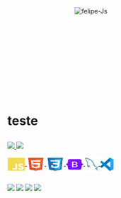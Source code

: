 
<div style="display: flex; justify-content: center;">
  <img alt="felipe-Js" height="200" width="200" src="https://github.com/Felipecardosopessoa/Felipecardosopessoa/assets/107128979/fdab384b-69d2-444d-985c-5bc709373cd3">
</div>

<div> 
 
  <h1>teste</h1>

</div>

##
<div>
  <a href="https://github.com/Felipecardosopessoa">
  <img height="180em" src="https://github-readme-stats.vercel.app/api?username=Felipecardosopessoa&show_icons=true&theme=dark&include_all_commits=true&count_private=true"/>
  <img height="180em" src="https://github-readme-stats.vercel.app/api/top-langs/?username=Felipecardosopessoa&layout=compact&langs_count=7&theme=dark"/>
</div>

<div style="display: inline_block"><br>
  <img align="center" alt="Rafa-Js" height="30" width="40" src="https://raw.githubusercontent.com/devicons/devicon/master/icons/javascript/javascript-plain.svg">
  <img align="center" alt="feli-HTML" height="30" width="40" src="https://raw.githubusercontent.com/devicons/devicon/master/icons/html5/html5-original.svg">
  <img align="center" alt="feli-CSS" height="30" width="40" src="https://raw.githubusercontent.com/devicons/devicon/master/icons/css3/css3-original.svg">
  <img align="center" alt="feli-CSS" height="30" width="40" src="https://raw.githubusercontent.com/devicons/devicon/master/icons/bootstrap/bootstrap-original.svg">
  <img align="center" alt="feli-HTML" height="30"  src="https://github.com/devicons/devicon/blob/master/icons/mysql/mysql-original.svg">
  <img align="center" alt="feli-HTML" height="30"  src="https://github.com/devicons/devicon/blob/master/icons/vscode/vscode-original.svg">
</div>

  
  ##
 
<div> 
 
  <a href="https://instagram.com/felipecpessoa1" target="_blank"><img src="https://img.shields.io/badge/-Instagram-%23E4405F?style=for-the-badge&logo=instagram&logoColor=white" target="_blank"></a>
  <a href="https://twitter.com/FelipecardosoIT" target="_blank"><img src="https://img.shields.io/badge/Twitch-9146FF?style=for-the-badge&logo=twitch&logoColor=white" target="_blank"></a>
  <a href="https://www.linkedin.com/in/felipe-cardoso-94113a22b?" target="_blank"><img src="https://img.shields.io/badge/-LinkedIn-%230077B5?style=for-the-badge&logo=linkedin&logoColor=white" target="_blank"></a> 
  <a href = "mailto:felipecpessoa1adm@gmail.com"><img src="https://img.shields.io/badge/-Gmail-%23333?style=for-the-badge&logo=gmail&logoColor=white" target="_blank"></a>

</div>

